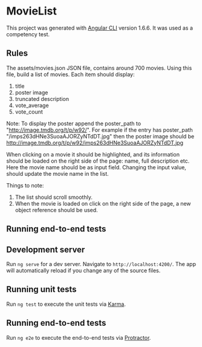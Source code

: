 # MovieList

This project was generated with [Angular CLI](https://github.com/angular/angular-cli) version 1.6.6.
It was used as a competency test.

## Rules
The assets/movies.json JSON file, contains around 700 movies. Using this file, build a list of movies. 
Each item should display: 
1. title
2. poster image
3. truncated description 
4. vote_average
5. vote_count
 
Note: To display the poster append the poster_path to "http://image.tmdb.org/t/p/w92/". For example if the entry has poster_path "\/imps263dHNe3SuoaAJORZyNTdDT.jpg" then the poster image should be http://image.tmdb.org/t/p/w92/imps263dHNe3SuoaAJORZyNTdDT.jpg
 
When clicking on a movie it should be highlighted, and its information should be loaded on the right side of the page: name, full description etc. Here the movie name should be as input field. Changing the input value, should update the movie name in the list.
 
Things to note: 
1. The list should scroll smoothly.
2. When the movie is loaded on click on the right side of the page, a new object reference should be used.

## Running end-to-end tests

## Development server

Run `ng serve` for a dev server. Navigate to `http://localhost:4200/`. The app will automatically reload if you change any of the source files.

## Running unit tests

Run `ng test` to execute the unit tests via [Karma](https://karma-runner.github.io).

## Running end-to-end tests

Run `ng e2e` to execute the end-to-end tests via [Protractor](http://www.protractortest.org/).

